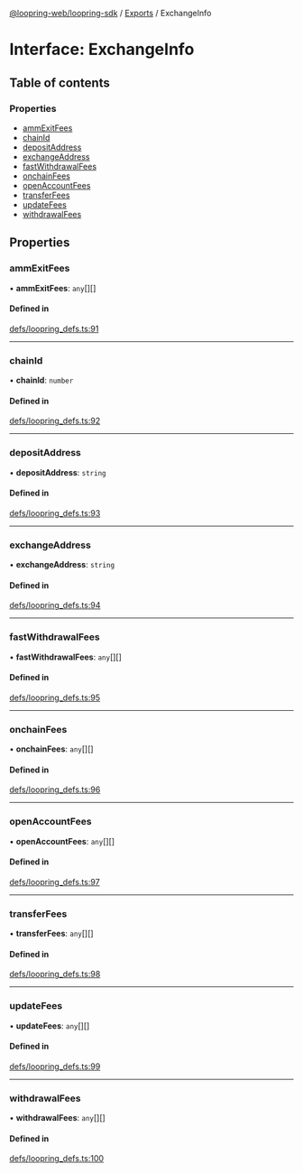 [@loopring-web/loopring-sdk](../README.md) / [Exports](../modules.md) / ExchangeInfo

# Interface: ExchangeInfo

## Table of contents

### Properties

- [ammExitFees](ExchangeInfo.md#ammexitfees)
- [chainId](ExchangeInfo.md#chainid)
- [depositAddress](ExchangeInfo.md#depositaddress)
- [exchangeAddress](ExchangeInfo.md#exchangeaddress)
- [fastWithdrawalFees](ExchangeInfo.md#fastwithdrawalfees)
- [onchainFees](ExchangeInfo.md#onchainfees)
- [openAccountFees](ExchangeInfo.md#openaccountfees)
- [transferFees](ExchangeInfo.md#transferfees)
- [updateFees](ExchangeInfo.md#updatefees)
- [withdrawalFees](ExchangeInfo.md#withdrawalfees)

## Properties

### ammExitFees

• **ammExitFees**: `any`[][]

#### Defined in

[defs/loopring_defs.ts:91](https://github.com/Loopring/loopring_sdk/blob/6d0be7c/src/defs/loopring_defs.ts#L91)

___

### chainId

• **chainId**: `number`

#### Defined in

[defs/loopring_defs.ts:92](https://github.com/Loopring/loopring_sdk/blob/6d0be7c/src/defs/loopring_defs.ts#L92)

___

### depositAddress

• **depositAddress**: `string`

#### Defined in

[defs/loopring_defs.ts:93](https://github.com/Loopring/loopring_sdk/blob/6d0be7c/src/defs/loopring_defs.ts#L93)

___

### exchangeAddress

• **exchangeAddress**: `string`

#### Defined in

[defs/loopring_defs.ts:94](https://github.com/Loopring/loopring_sdk/blob/6d0be7c/src/defs/loopring_defs.ts#L94)

___

### fastWithdrawalFees

• **fastWithdrawalFees**: `any`[][]

#### Defined in

[defs/loopring_defs.ts:95](https://github.com/Loopring/loopring_sdk/blob/6d0be7c/src/defs/loopring_defs.ts#L95)

___

### onchainFees

• **onchainFees**: `any`[][]

#### Defined in

[defs/loopring_defs.ts:96](https://github.com/Loopring/loopring_sdk/blob/6d0be7c/src/defs/loopring_defs.ts#L96)

___

### openAccountFees

• **openAccountFees**: `any`[][]

#### Defined in

[defs/loopring_defs.ts:97](https://github.com/Loopring/loopring_sdk/blob/6d0be7c/src/defs/loopring_defs.ts#L97)

___

### transferFees

• **transferFees**: `any`[][]

#### Defined in

[defs/loopring_defs.ts:98](https://github.com/Loopring/loopring_sdk/blob/6d0be7c/src/defs/loopring_defs.ts#L98)

___

### updateFees

• **updateFees**: `any`[][]

#### Defined in

[defs/loopring_defs.ts:99](https://github.com/Loopring/loopring_sdk/blob/6d0be7c/src/defs/loopring_defs.ts#L99)

___

### withdrawalFees

• **withdrawalFees**: `any`[][]

#### Defined in

[defs/loopring_defs.ts:100](https://github.com/Loopring/loopring_sdk/blob/6d0be7c/src/defs/loopring_defs.ts#L100)
